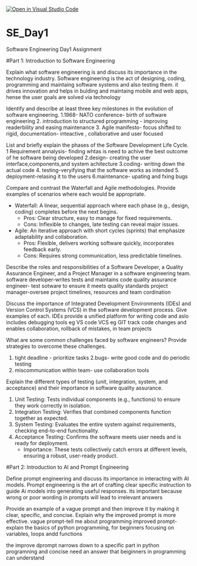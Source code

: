 [![Open in Visual Studio Code](https://classroom.github.com/assets/open-in-vscode-2e0aaae1b6195c2367325f4f02e2d04e9abb55f0b24a779b69b11b9e10269abc.svg)](https://classroom.github.com/online_ide?assignment_repo_id=18359122&assignment_repo_type=AssignmentRepo)
# SE_Day1
Software Engineering Day1 Assignment

#Part 1: Introduction to Software Engineering

Explain what software engineering is and discuss its importance in the technology industry.
Software engineering is the act of designing, coding, programming and maintaing software systems and also testing them.
it drives innovation and helps in bulding and maintaing mobile and web apps, hense the user goals are solved via technology

Identify and describe at least three key milestones in the evolution of software engineering.
1.1968- NATO conference- birth of software engineering
2. introduction to structured programming - improving readerbility and easing maintenance
3. Agile manifesto- focus shifted to rigid, documentation- inteactive , collaborative and user focused


List and briefly explain the phases of the Software Development Life Cycle.\
1 Requirement annalysis- finding whtas is need to achive the best outcome of he software being  developed
2.design- creating the user interface,components,and system achitecture
3.coding- writing down the actual code
4. testing-veryifying that the software works as intended
5. deployment-relasing it to the users
6.maintenance- upating and fxing bugs


Compare and contrast the Waterfall and Agile methodologies. Provide examples of scenarios where each would be appropriate.
- Waterfall: A linear, sequential approach where each phase (e.g., design, coding) completes before the next begins.
  - Pros: Clear structure, easy to manage for fixed requirements.
  - Cons: Inflexible to changes, late testing can reveal major issues.
- Agile: An iterative approach with short cycles (sprints) that emphasize adaptability and collaboration.
  - Pros: Flexible, delivers working software quickly, incorporates feedback early.
  - Cons: Requires strong communication, less predictable timelines.


Describe the roles and responsibilities of a Software Developer, a Quality Assurance Engineer, and a Project Manager in a software engineering team.
software developer-writes tests and maintains code
quality assurance engineer- test sotware to ensure it meets quality standards
project manager-oversee project timelines, resources and team cordination

Discuss the importance of Integrated Development Environments (IDEs) and Version Control Systems (VCS) in the software development process. Give examples of each.
IDEs provide a unified platform for writing code and  aslo includes debugging tools eg VS code
VCS eg GIT track code changes and enables collaboration, rollback of mistakes, in team projects


What are some common challenges faced by software engineers? Provide strategies to overcome these challenges.
1. tight deadline - prioritize tasks
2.bugs- write good code and do periodic testing
3. miscommunication  within team- use collaboration tools

Explain the different types of testing (unit, integration, system, and acceptance) and their importance in software quality assurance.
1. Unit Testing: Tests individual components (e.g., functions) to ensure they work correctly in isolation.
2. Integration Testing: Verifies that combined components function together as expected.
3. System Testing: Evaluates the entire system against requirements, checking end-to-end functionality.
4. Acceptance Testing: Confirms the software meets user needs and is ready for deployment.
   - Importance: These tests collectively catch errors at different levels, ensuring a robust, user-ready product.


#Part 2: Introduction to AI and Prompt Engineering


Define prompt engineering and discuss its importance in interacting with AI models.
Prompt engineering is the art of crafting clear specific instruction to guide Ai models into generating useful responses. its important because wrong or poor wording in prompts will lead to irrelevant answers


Provide an example of a vague prompt and then improve it by making it clear, specific, and concise. Explain why the improved prompt is more effective.
vague prompt-tell me about programming
improved prompt- explain the basics of python programming, for beginners focusing on variables, loops andd functions

the improve dprompt narrows down to a specific part in python programning and concise need an answer that beiginners in programming can understand

